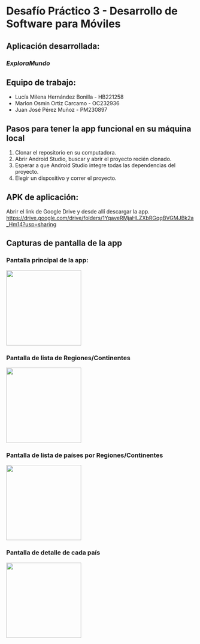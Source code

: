 # Desafío Práctico 3 - Desarrollo de Software para Móviles

## Aplicación desarrollada:
### _ExploraMundo_

## Equipo de trabajo:
- Lucía Milena Hernández Bonilla - HB221258
- Marlon Osmin Ortiz Carcamo - OC232936
- Juan José Pérez Muñoz - PM230897

## Pasos para tener la app funcional en su máquina local
1. Clonar el repositorio en su computadora.
2. Abrir Android Studio, buscar y abrir el proyecto recién clonado.
3. Esperar a que Android Studio integre todas las dependencias del proyecto.
4. Elegir un dispositivo y correr el proyecto.

## APK de aplicación:
Abrir el link de Google Drive y desde allí descargar la app.
https://drive.google.com/drive/folders/1YqaveRMjaHLZXbRGqqBVGMJBk2a_Hm14?usp=sharing

## Capturas de pantalla de la app
### Pantalla principal de la app: 


<img src="https://github.com/user-attachments/assets/28215146-6e09-45a9-9132-5ea290407b38" width="200" />

### Pantalla de lista de Regiones/Continentes


<img src="https://github.com/user-attachments/assets/95f6af63-9844-454c-8e56-1ecf81ce2c31" width="200" />

### Pantalla de lista de países por Regiones/Continentes


<img src="https://github.com/user-attachments/assets/57187b10-644a-4ef4-91a3-762ff35beda7" width="200" />

### Pantalla de detalle de cada país


<img src="https://github.com/user-attachments/assets/9aabdb2c-2bad-4113-a0a9-f1d915847f37" width="200" />

